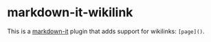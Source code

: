 # markdown-it-wikilink

This is a [markdown-it](https://github.com/markdown-it/markdown-it) plugin that adds support for wikilinks:  `[page]()`.
